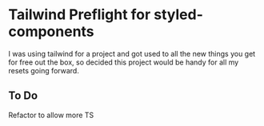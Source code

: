 # Tailwind Preflight for styled-components

I was using tailwind for a project and got used to all the new things you get for free out the box, so decided this project would be handy for all my resets going forward.


## To Do

Refactor to allow more TS 